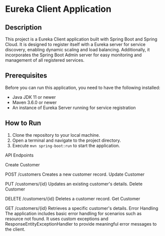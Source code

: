# Eureka Client Application

## Description

This project is a Eureka Client application built with Spring Boot and Spring Cloud. It is designed to register itself with a Eureka server for service discovery, enabling dynamic scaling and load balancing. Additionally, it incorporates the Spring Boot Admin server for easy monitoring and management of all registered services.

## Prerequisites

Before you can run this application, you need to have the following installed:

- Java JDK 11 or newer
- Maven 3.6.0 or newer
- An instance of Eureka Server running for service registration

## How to Run

1. Clone the repository to your local machine.
2. Open a terminal and navigate to the project directory.
3. Execute `mvn spring-boot:run` to start the application.

API Endpoints

Create Customer

POST /customers
Creates a new customer record.
Update Customer

PUT /customers/{id}
Updates an existing customer's details.
Delete Customer

DELETE /customers/{id}
Deletes a customer record.
Get Customer

GET /customers/{id}
Retrieves a specific customer's details.
Error Handling
The application includes basic error handling for scenarios such as resource not found. It uses custom exceptions and ResponseEntityExceptionHandler to provide meaningful error messages to the client.
